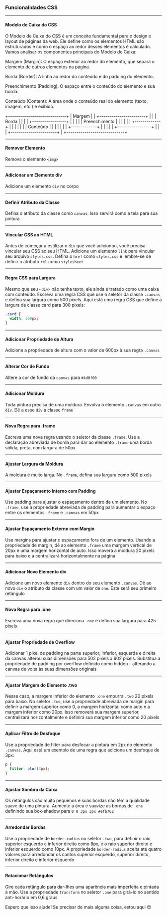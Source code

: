
### Funcionalidades CSS

---

#### Modelo de Caixa do CSS
O Modelo de Caixa do CSS é um conceito fundamental para o design e layout de páginas da web. Ele define como os elementos HTML são estruturados e como o espaço ao redor desses elementos é calculado. Vamos analisar os componentes principais do Modelo de Caixa:

Margem (Margin): O espaço exterior ao redor do elemento, que separa o elemento de outros elementos na página.

Borda (Border): A linha ao redor do conteúdo e do padding do elemento.

Preenchimento (Padding): O espaço entre o conteúdo do elemento e sua borda.

Conteúdo (Content): A área onde o conteúdo real do elemento (texto, imagem, etc.) é exibido.

+-----------------------------+
|            Margem           |
|  +-----------------------+  |
|  |        Borda          |  |
|  |  +-----------------+  |  |
|  |  |    Preenchimento |  |  |
|  |  |  +-------------+ |  |  |
|  |  |  |  Conteúdo   | |  |  |
|  |  |  +-------------+ |  |  |
|  |  +-----------------+  |  |
|  +-----------------------+  |
+-----------------------------+

---

#### Remover Elemento
Remova o elemento `<img>`

---

#### Adicionar um Elemento div
Adicione um elemento `div` no corpo

---

#### Definir Atributo da Classe
Defina o atributo da classe como `canvas`. Isso servirá como a tela para sua pintura

---

#### Vincular CSS ao HTML
Antes de começar a estilizar o `div` que você adicionou, você precisa vincular seu CSS ao seu HTML. Adicione um elemento `link` para vincular seu arquivo `styles.css`. Defina o `href` como `styles.css` e lembre-se de definir o atributo `rel` como `stylesheet`

---

#### Regra CSS para Largura
Mesmo que seu `<div>` não tenha texto, ele ainda é tratado como uma caixa com conteúdo. Escreva uma regra CSS que use o seletor da classe `.canvas` e defina sua largura como 500 pixels. Aqui está uma regra CSS que define a largura da classe card para 300 pixels:
```css
.card {
  width: 300px;
}
```

---

#### Adicionar Propriedade de Altura
Adicione a propriedade de altura com o valor de 600px à sua regra `.canvas`

---

#### Alterar Cor de Fundo
Altere a cor de fundo da `canvas` para `#4d0f00`

---

#### Adicionar Moldura
Toda pintura precisa de uma moldura. Envolva o elemento `.canvas` em outro `div`. Dê a esse `div` a classe `frame`

---

#### Nova Regra para .frame
Escreva uma nova regra usando o seletor da classe `.frame`. Use a declaração abreviada de borda para dar ao elemento `.frame` uma borda sólida, preta, com largura de 50px

---

#### Ajustar Largura da Moldura
A moldura é muito larga. No `.frame`, defina sua largura como 500 pixels

---

#### Ajustar Espaçamento Interno com Padding
Use padding para ajustar o espaçamento dentro de um elemento. No `.frame`, use a propriedade abreviada de padding para aumentar o espaço entre os elementos `.frame` e `.canvas` em 50px

---

#### Ajustar Espaçamento Externo com Margin
Use margins para ajustar o espaçamento fora de um elemento. Usando a propriedade de margin, dê ao elemento `.frame` uma margem vertical de 20px e uma margem horizontal de auto. Isso moverá a moldura 20 pixels para baixo e a centralizará horizontalmente na página

---

#### Adicionar Novo Elemento div
Adicione um novo elemento `div` dentro do seu elemento `.canvas`. Dê ao novo `div` o atributo da classe com um valor de `one`. Este será seu primeiro retângulo

---

#### Nova Regra para .one
Escreva uma nova regra que direciona `.one` e defina sua largura para 425 pixels

---

#### Ajustar Propriedade de Overflow
Adicionar 1 pixel de padding na parte superior, inferior, esquerda e direita da canvas alterou suas dimensões para 502 pixels x 602 pixels. Substitua a propriedade de padding por overflow definido como hidden - alterando a canvas de volta às suas dimensões originais

---

#### Ajustar Margem do Elemento .two
Nesse caso, a margem inferior do elemento `.one` empurra `.two` 20 pixels para baixo. No seletor `.two`, use a propriedade abreviada de margin para definir a margem superior como 0, a margem horizontal como auto e a margem inferior como 20px. Isso removerá sua margem superior, centralizará horizontalmente e definirá sua margem inferior como 20 pixels

---

#### Aplicar Filtro de Desfoque
Use a propriedade de filter para desfocar a pintura em 2px no elemento `.canvas`. Aqui está um exemplo de uma regra que adiciona um desfoque de 3px:
```css
p {
  filter: blur(3px);
}
```

---

#### Ajustar Sombra da Caixa
Os retângulos são muito pequenos e suas bordas não têm a qualidade suave de uma pintura. Aumente a área e suavize as bordas de `.one` definindo sua box-shadow para `0 0 3px 3px #efb762`

---

#### Arredondar Bordas
Use a propriedade de `border-radius` no seletor `.two`, para definir o raio superior esquerdo e inferior direito como 8px, e o raio superior direito e inferior esquerdo como 10px. A propriedade `border-radius` aceita até quatro valores para arredondar os cantos superior esquerdo, superior direito, inferior direito e inferior esquerdo

---

#### Rotacionar Retângulos
Gire cada retângulo para dar-lhes uma aparência mais imperfeita e pintada à mão. Use a propriedade `transform` no seletor `.one` para girá-lo no sentido anti-horário em 0,6 graus

Espero que isso ajude! Se precisar de mais alguma coisa, estou aqui 😊
